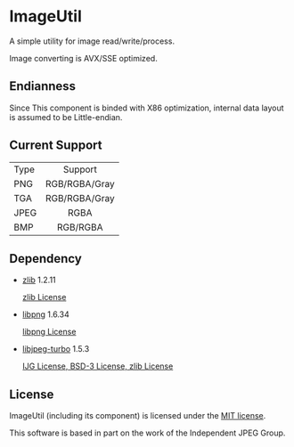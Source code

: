 # ImageUtil

A simple utility for image read/write/process.

Image converting is AVX/SSE optimized.

## Endianness

Since This component is binded with X86 optimization, internal data layout is assumed to be Little-endian.

## Current Support

| | |
|:-------|:-------:|
| Type | Support | Source |
| PNG | RGB/RGBA/Gray | libpng |
| TGA | RGB/RGBA/Gray | zextga(self) |
| JPEG | RGBA | libjpeg-turbo |
| BMP | RGB/RGBA | zexbmp(self) |


## Dependency

* [zlib](http://www.zlib.net/zlib.html)  1.2.11

  [zlib License](./License/zlib.txt)

* [libpng](http://www.libpng.org/pub/png/libpng.html)  1.6.34

  [libpng License](./License/libpng.txt)

* [libjpeg-turbo](http://www.libjpeg-turbo.org/Main/HomePage)  1.5.3

  [IJG License, BSD-3 License, zlib License](./License/libjpeg-turbo.txt)

## License

ImageUtil (including its component) is licensed under the [MIT license](License.txt).

This software is based in part on the work of the Independent JPEG Group.